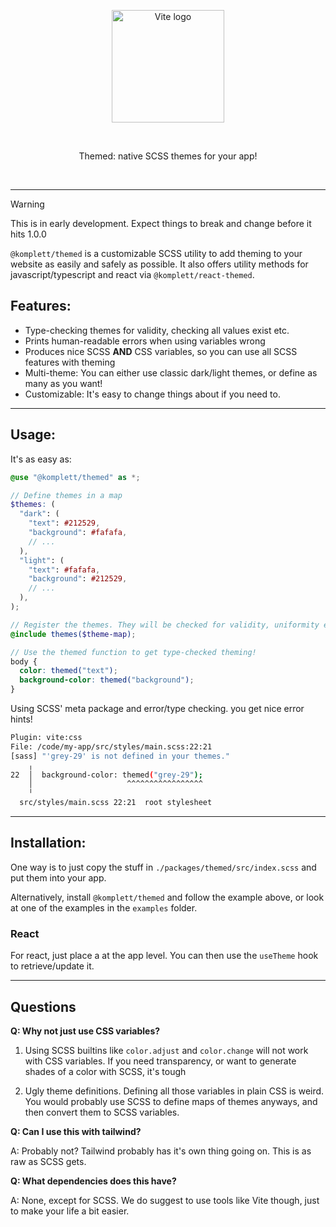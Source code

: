 <p align="center">
  <a href="https://github.com/komplettio/themed" target="_blank" rel="noopener noreferrer">
    <img width="180" src="https://raw.githubusercontent.com/komplettio/themed/refs/heads/main/assets/themed-logo.png" alt="Vite logo">
  </a>
</p>
<br/>
<p align="center">
  Themed: native SCSS themes for your app! 
</p>
<br/>

---

> [!WARNING]  
> This is in early development. Expect things to break and change before it hits 1.0.0

`@komplett/themed` is a customizable SCSS utility to add theming to your website as easily and safely as possible. It also offers utility methods for javascript/typescript and react via `@komplett/react-themed`.

## Features:

- Type-checking themes for validity, checking all values exist etc.
- Prints human-readable errors when using variables wrong
- Produces nice SCSS **AND** CSS variables, so you can use all SCSS features with theming
- Multi-theme: You can either use classic dark/light themes, or define as many as you want!
- Customizable: It's easy to change things about if you need to.

---

## Usage:

It's as easy as:

```scss
@use "@komplett/themed" as *;

// Define themes in a map
$themes: (
  "dark": (
    "text": #212529,
    "background": #fafafa,
    // ...
  ),
  "light": (
    "text": #fafafa,
    "background": #212529,
    // ...
  ),
);

// Register the themes. They will be checked for validity, uniformity etc.
@include themes($theme-map);

// Use the themed function to get type-checked theming!
body {
  color: themed("text");
  background-color: themed("background");
}
```

Using SCSS' meta package and error/type checking. you get nice error hints!

```bash
Plugin: vite:css
File: /code/my-app/src/styles/main.scss:22:21
[sass] "'grey-29' is not defined in your themes."
    ╷
22  │  background-color: themed("grey-29");
    │                     ^^^^^^^^^^^^^^^^^
    ╵
  src/styles/main.scss 22:21  root stylesheet
```

---

## Installation:

One way is to just copy the stuff in `./packages/themed/src/index.scss` and put them into your app.

Alternatively, install `@komplett/themed` and follow the example above, or look at one of the examples in the `examples` folder.

### React

For react, just place a <ThemeProvider> at the app level. You can then use the `useTheme` hook to retrieve/update it.

---
## Questions

**Q: Why not just use CSS variables?**

1. Using SCSS builtins like `color.adjust` and `color.change` will not work with CSS variables. If you need transparency, or want to generate shades of a color with SCSS, it's tough

2. Ugly theme definitions. Defining all those variables in plain CSS is weird. You would probably use SCSS to define maps of themes anyways, and then convert them to SCSS variables.

**Q: Can I use this with tailwind?**

A: Probably not? Tailwind probably has it's own thing going on. This is as raw as SCSS gets.

**Q: What dependencies does this have?**

A: None, except for SCSS. We do suggest to use tools like Vite though, just to make your life a bit easier.